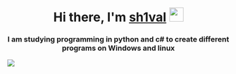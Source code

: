 <h1 align="center">Hi there, I'm <a href="https://coffiko.github.io/" target="_blank">sh1val</a> 
<img src="https://github.com/blackcater/blackcater/raw/main/images/Hi.gif" height="32"/></h1>
<h3 align="center">I am studying programming in python and c# to create different programs on Windows and linux</h3>


![](https://komarev.com/ghpvc/?username=your-github-username)
